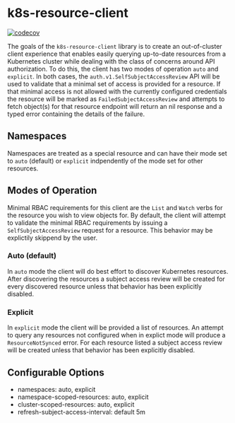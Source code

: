 # k8s-resource-client

[![codecov](https://codecov.io/gh/wwitzel3/k8s-resource-client/branch/main/graph/badge.svg?token=ADU4EP2UJC)](https://codecov.io/gh/wwitzel3/k8s-resource-client)

The goals of the `k8s-resource-client` library is to create an out-of-cluster client experience that enables easily querying up-to-date resources from a Kubernetes cluster while dealing with the class of concerns around API authorization. To do this, the client has two modes of operation `auto` and `explicit`. In both cases, the `auth.v1.SelfSubjectAccessReview` API will be used to validate that a minimal set of access is provided for a resource. If that minimal access is not allowed with the currently configured credentials the resource will be marked as `FailedSubjectAccessReview` and attempts to fetch object(s) for that resource endpoint will return an nil response and a typed error containing the details of the failure.

## Namespaces

Namespaces are treated as a special resource and can have their mode set to `auto` (default) or `explicit` indpendently of the mode set for other resources.

## Modes of Operation

Minimal RBAC requirements for this client are the `List` and `Watch` verbs for the resource you wish to view objects for. By default, the client will attempt to validate the minimal RBAC requirements by issuing a `SelfSubjectAccessReview` request for a resource. This behavior may be explictily skippend by the user.

### Auto (default)

In `auto` mode the client will do best effort to discover Kubernetes resources. After discovering the resources a subject access review will be created for every discovered resource unless that behavior has been explicitly disabled.

### Explicit

In `explicit` mode the client will be provided a list of resources. An attempt to query any resources not configured when in explict mode will produce a `ResourceNotSynced` error. For each resource listed a subject access review will be created unless that behavior has been explicitly disabled.

## Configurable Options

- namespaces: auto, explicit
- namespace-scoped-resources: auto, explicit
- cluster-scoped-resources: auto, explicit
- refresh-subject-access-interval: default 5m
